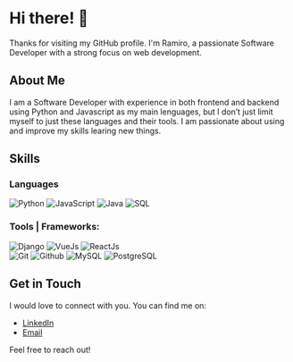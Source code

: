 # Hi there! 👋

Thanks for visiting my GitHub profile. I'm Ramiro, a passionate Software Developer with a strong focus on web development.

## About Me

I am a Software Developer with experience in both frontend and backend using Python and Javascript as my main lenguages, but I
don’t just limit myself to just these languages and their tools. I am passionate about using and improve my skills learing new
things.

## Skills
### Languages
![Python](https://img.shields.io/badge/-Python-000000?style=flat&logo=python)
![JavaScript](https://img.shields.io/badge/-JavaScript-000000?style=flat&logo=javascript)
![Java](https://img.shields.io/badge/-Java-000000?style=flat&logo=java)
![SQL](https://img.shields.io/badge/-SQL-000000?style=flat&logo=mysql)

### Tools | Frameworks:
![Django](https://img.shields.io/badge/-Django-000000?style=flat&logo=django)
![VueJs](https://img.shields.io/badge/-Vue.js-000000?style=flat&logo=vue.js)
![ReactJs](https://img.shields.io/badge/-React-000000?style=flat&logo=react)<br />
![Git](https://img.shields.io/badge/-Git-000000?style=flat&logo=git)
![Github](https://img.shields.io/badge/-Github-000000?style=flat&logo=github) 
![MySQL](https://img.shields.io/badge/-MySql-000000?style=flat&logo=mysql)
![PostgreSQL](https://img.shields.io/badge/-PostgreSQL-000000?style=flat&logo=postgresql)<br />

## Get in Touch

I would love to connect with you. You can find me on:

- [LinkedIn](https://www.linkedin.com/in/ramiro-cedillo-880a73155/)
- [Email](mailto:aleejandro.99r@gmail.com)

Feel free to reach out!
